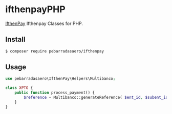 # ifthenpayPHP
[IfthenPay](https://ifthenpay.com/) Ifthenpay Classes for PHP.

## Install

```bash
$ composer require pebarradasaero/ifthenpay
```

## Usage

```php
use pebarradasaero\IfthenPay\Helpers\Multibanco;

class XPTO {
    public function process_payment() {
        $reference = Multibanco::generateReference( $ent_id, $subent_id, $order_id, $order_value );
    }
}
```

